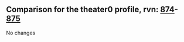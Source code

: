 ## Comparison for the theater0 profile, rvn: [874](https://github.com/PRO100KatYT/FortniteProfileRevisions/tree/main/profiles/theater0/874%20theater0.json)-[875](https://github.com/PRO100KatYT/FortniteProfileRevisions/tree/main/profiles/theater0/875%20theater0.json)

No changes
